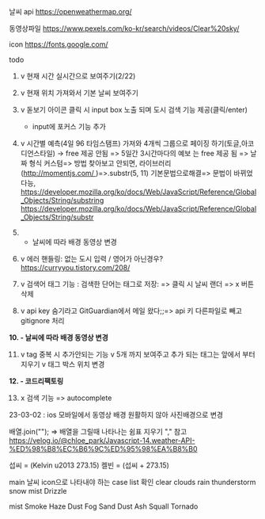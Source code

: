 날씨 api
https://openweathermap.org/

동영상파일
https://www.pexels.com/ko-kr/search/videos/Clear%20sky/

icon
https://fonts.google.com/

todo

1. v 현재 시간 실시간으로 보여주기(2/22)
2. v 현재 위치 가져와서 기본 날씨 보여주기
3. v 돋보기 아이콘 클릭 시 input box 노출 되며 도시 검색 기능 제공(클릭/enter)
   - input에 포커스 기능 추가
4. v 시간별 예측(4일 96 타임스탬프) 가져와 4개씩 그룹으로 페이징 하기(토글,아코디언스타일) → free 제공 안됨
   => 5일간 3시간마다의 예보 는 free 제공 됨
   => 날짜 형식 커스텀=> 방법 찾아보고 안되면, 라이브러리(http://momentjs.com/ )=>.substr(5, 11) 기본문법으로해결=> 문법이 바뀌었다능,
   https://developer.mozilla.org/ko/docs/Web/JavaScript/Reference/Global_Objects/String/substring
   https://developer.mozilla.org/ko/docs/Web/JavaScript/Reference/Global_Objects/String/substr

5. - 날씨에 따라 배경 동영상 변경
6. v 에러 핸들링: 없는 도시 입력 / 영어가 아닌경우? https://curryyou.tistory.com/208/
7. v 검색어 태그 기능 : 검색한 단어는 태그로 저장:
   => 클릭 시 날씨 랜더
   => x 버튼 삭제
8. v api key 숨기라고
   GitGuardian에서 메일 왔다;;=> api 키 다른파일로 빼고 gitignore 처리

**10. - 날씨에 따라 배경 동영상 변경**

11. v tag 중복 시 추가안되는 기능
    v 5개 까지 보여주고 추가 되는 태그는 앞에서 부터 지우기
    v 태그 박스 위치 변경

**12. - 코드리팩토링**

13. x 검색 기능 => autocomplete

23-03-02 : ios 모바일에서 동영상 배경 원활하지 않아 사진배경으로 변경

배열.join(""); => 배열을 그릴때 나타나는 쉼표 지우기 ","
참고
https://velog.io/@chloe_park/Javascript-14.weather-API-%ED%98%B8%EC%B6%9C%ED%95%98%EA%B8%B0

섭씨 = (Kelvin u2013 273.15)
켈빈 = (섭씨 + 273.15)

main 날씨 icon으로 나타내야 하는 case list 확인
clear
clouds
rain
thunderstorm
snow
mist
Drizzle

mist
Smoke
Haze
Dust
Fog
Sand
Dust
Ash
Squall
Tornado
